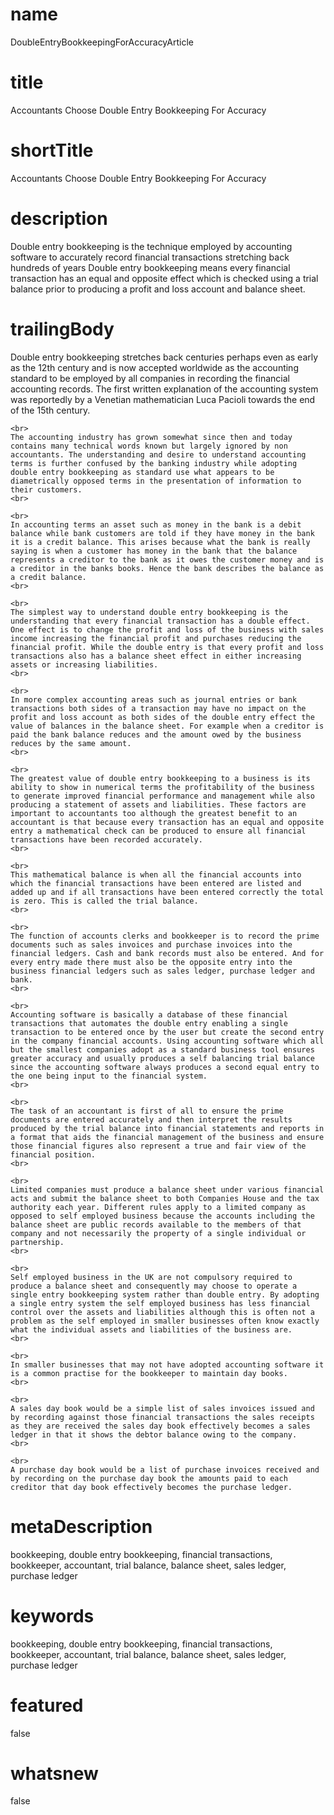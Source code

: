 # name
DoubleEntryBookkeepingForAccuracyArticle

# title
Accountants Choose Double Entry Bookkeeping For Accuracy

# shortTitle
Accountants Choose Double Entry Bookkeeping For Accuracy

# description
<p>Double entry bookkeeping is the technique employed by accounting software to accurately record financial transactions stretching back hundreds of years Double entry bookkeeping means every financial transaction has an equal and opposite effect which is checked using a trial balance prior to producing a profit and loss account and balance sheet.</p>

# trailingBody
<p>
    Double entry bookkeeping stretches back centuries perhaps even as early as the 12th century and is now accepted worldwide as the accounting standard to be employed by all companies in recording the financial accounting records. The first written explanation of the accounting system was reportedly by a Venetian mathematician Luca Pacioli towards the end of the 15th century.
    <br>
     
    <br>
    The accounting industry has grown somewhat since then and today contains many technical words known but largely ignored by non accountants. The understanding and desire to understand accounting terms is further confused by the banking industry while adopting double entry bookkeeping as standard use what appears to be diametrically opposed terms in the presentation of information to their customers.
    <br>
     
    <br>
    In accounting terms an asset such as money in the bank is a debit balance while bank customers are told if they have money in the bank it is a credit balance. This arises because what the bank is really saying is when a customer has money in the bank that the balance represents a creditor to the bank as it owes the customer money and is a creditor in the banks books. Hence the bank describes the balance as a credit balance.
    <br>
     
    <br>
    The simplest way to understand double entry bookkeeping is the understanding that every financial transaction has a double effect. One effect is to change the profit and loss of the business with sales income increasing the financial profit and purchases reducing the financial profit. While the double entry is that every profit and loss transactions also has a balance sheet effect in either increasing assets or increasing liabilities.
    <br>
     
    <br>
    In more complex accounting areas such as journal entries or bank transactions both sides of a transaction may have no impact on the profit and loss account as both sides of the double entry effect the value of balances in the balance sheet. For example when a creditor is paid the bank balance reduces and the amount owed by the business reduces by the same amount.
    <br>
     
    <br>
    The greatest value of double entry bookkeeping to a business is its ability to show in numerical terms the profitability of the business to generate improved financial performance and management while also producing a statement of assets and liabilities. These factors are important to accountants too although the greatest benefit to an accountant is that because every transaction has an equal and opposite entry a mathematical check can be produced to ensure all financial transactions have been recorded accurately.
    <br>
     
    <br>
    This mathematical balance is when all the financial accounts into which the financial transactions have been entered are listed and added up and if all transactions have been entered correctly the total is zero. This is called the trial balance.
    <br>
     
    <br>
    The function of accounts clerks and bookkeeper is to record the prime documents such as sales invoices and purchase invoices into the financial ledgers. Cash and bank records must also be entered. And for every entry made there must also be the opposite entry into the business financial ledgers such as sales ledger, purchase ledger and bank.
    <br>
     
    <br>
    Accounting software is basically a database of these financial transactions that automates the double entry enabling a single transaction to be entered once by the user but create the second entry in the company financial accounts. Using accounting software which all but the smallest companies adopt as a standard business tool ensures greater accuracy and usually produces a self balancing trial balance since the accounting software always produces a second equal entry to the one being input to the financial system.
    <br>
     
    <br>
    The task of an accountant is first of all to ensure the prime documents are entered accurately and then interpret the results produced by the trial balance into financial statements and reports in a format that aids the financial management of the business and ensure those financial figures also represent a true and fair view of the financial position.
    <br>
     
    <br>
    Limited companies must produce a balance sheet under various financial acts and submit the balance sheet to both Companies House and the tax authority each year. Different rules apply to a limited company as opposed to self employed business because the accounts including the balance sheet are public records available to the members of that company and not necessarily the property of a single individual or partnership.
    <br>
     
    <br>
    Self employed business in the UK are not compulsory required to produce a balance sheet and consequently may choose to operate a single entry bookkeeping system rather than double entry. By adopting a single entry system the self employed business has less financial control over the assets and liabilities although this is often not a problem as the self employed in smaller businesses often know exactly what the individual assets and liabilities of the business are.
    <br>
     
    <br>
    In smaller businesses that may not have adopted accounting software it is a common practise for the bookkeeper to maintain day books.
    <br>
     
    <br>
    A sales day book would be a simple list of sales invoices issued and by recording against those financial transactions the sales receipts as they are received the sales day book effectively becomes a sales ledger in that it shows the debtor balance owing to the company.
    <br>
     
    <br>
    A purchase day book would be a list of purchase invoices received and by recording on the purchase day book the amounts paid to each creditor that day book effectively becomes the purchase ledger.
</p>


# metaDescription
bookkeeping, double entry bookkeeping, financial transactions, bookkeeper, accountant, trial balance, balance sheet, sales ledger, purchase ledger

# keywords
bookkeeping, double entry bookkeeping, financial transactions, bookkeeper, accountant, trial balance, balance sheet, sales ledger, purchase ledger

# featured
false

# whatsnew
false
